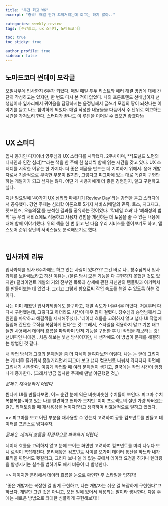 ```yaml
---
title: "주간 회고 W6"
excerpt: "충격! 매일 뭔가 끄적거리는데 회고는 하지 않아.."

categories: weekly-review
tags: [주간회고, ux 스터디, 노마드코더]

toc: true
toc_sticky: true

author_profile: true
sidebar: false
---
```


## 노마드코더 썬데이 모각글

오일나우에 입사한지 6주가 되었다. 매일 매일 투두 리스트와 에러 해결 방법에 대해 간단히 작성하고는 있지만, 한 번도 다시 본 적이 없었다. 나의 프론트엔드 선배님이자 선생님이자 옆자리에서 귀여움을 담당하시는 윤정님께서 글쓰기 모임의 짱이 되셨다는 이야기를 듣고 나도 참여하게 되었다. 매일 작성한 내용들을 다듬어서 주 단위로 회고하는 시간을 가져보려 한다. 스터디가 끝나도 이 루틴을 이어갈 수 있으면 좋겠다!🔥

<br />

## UX 스터디

입사 동기인 디자이너 영주님과 UX 스터디를 시작했다. 2주차이며, **[도널드 노먼의 디자인과 인간 심리]**라는 책을 한 주에 한 챕터씩 함께 읽는 시간을 갖고 있다. UX 스터디를 시작한 이유는 한 가지다. 더 좋은 제품을 만드는 데 기여하기 위해서. 응애 개발자로서 기술적으로 부족한 부분이 많지만, 그렇다고 피그마에 있는 대로 똑같이 구현만 하는 개발자가 되고 싶지는 않다. 어떤 게 사용자에게 더 좋은 경험인지, 알고 구현하고 싶다.

지난 일요일에 '[40가지 UX 심리학 파헤치기](https://rightful-barberry-daa.notion.site/40-UX-5-2af6952ff7ad46fbbc1398dfad732716) Review Day'라는 강연을 듣고 스터디에서 공유했다. 강연 주제는 심리학 이론으로 5가지 서비스(배달의 민족, 토스, 지그재그, 펫프렌즈, 오늘의집)를 분석한 결과를 공유하는 것이었다. '칵테일 효과'나 '폐쇄성의 법칙' 등 우리 서비스에도 적용하고 사용자 경험을 개선하는 데 도움을 줄 수 있는 내용에 대해 함께 이야기했다. 위의 책을 한 번 읽고 난 다음 우리 서비스를 뜯어보기도 하고, 앱스토어 순위 상단의 서비스들도 분석해보기로 했다.

<br />

## 입사과제 리뷰

입사과제를 입사 6주차에도 하고 있는 사람이 있다??? 그건 바로 나.. 창수님께서 입사과제를 보완해보라고 하신 이유는, (물론 당시 모든 기능을 다 구현하지 못했던 것도 있지만) 클라이언트 개발의 거의 전부인 목록과 상세에 관한 자신만의 템플릿과 아키텍처를 만들어보는 데 있었다. 그리고 그렇게 함으로써 작업 속도를 높일 수 있도록 하는 것이다.

나는 이미 해봤던 입사과제임에도 불구하고, 개발 속도가 너무너무 더뎠다. 처음부터 다 다시 구현했는데, 그렇다고 하더라도 시간이 매우 많이 걸렸다. 창수님과 승연님께서 그 원인을 파악하고 해결책을 제시해주셨다. '데이터 흐름을 고려하지 않고 냅다 UI 작업에 돌입해 간단한 로직을 복잡하게 짠다'는 것! 그래서, 스타일을 적용하지 말고 기본 태그들만 사용해서 데이터 흐름을 파악하며 먼저 기능을 구현한 후 UI 작업을 해보라는 것! 선UI파인 나에겐.. 처음 해보는 낯선 방식이지만, 내 생각에도 이 방법이 문제를 해결하는 방법인 것 같다.

내 작업 방식과 그것의 문제점을 좀 더 자세히 들여다보면 이렇다. 나는 눈 앞에 그려지는 게 너무 즐거워서 흥얼거리면서 피그마 보고 냅다 컴포넌트 나눠서 와다다다 화면에 그려내기 시작한다. 이렇게 작업할 때 여러 문제점이 생기고, 결국에는 작업 시간이 엄청나게 증가한다. (그래서 방금 입사한 주제에 맨날 야근했던 것,,)

_문제 1. 재사용하기 어렵다._

씐나게 UI를 만들다보면, 어느 순간 눈에 익은 비슷비슷한 수치들이 보인다. 피그마 수치 복붙복붙~하고 있는 나를 발견하고 현타가 오지만 '이미 프로젝트의 절반 가량 와버렸는걸?.. 리팩토링할 때 재사용성을 높이자!'라고 생각하며 비효율적으로 일하고 있었다.

=> 피그마를 보고 어떤 부분을 재사용할 수 있는지 고려하여 공통 컴포넌트를 만들고 데이터를 프롭스로 넘겨주자. <br />

_문제 2. 데이터 흐름을 직관적으로 파악하기 어렵다._

데이터 흐름을 고려하지 않고 눈에 보이는 화면만 고려하여 컴포넌트를 미리 나누다 보니 로직이 복잡해진다. 분리해놓은 컴포넌트 사이를 오가며 데이터 통신을 하느라 내가 로직을 짜면서도 헷갈리고, 그러다 보니 쓸 데 없는 곳에서 데이터 요청을 하거나 렌더링을 발생시키는 실수를 범하기도 해서 비용이 더 발생한다.

=> 페이지만 분리해서 데이터 흐름을 눈으로 확인한 후 스타일을 입히자!

"좋은 개발자는 복잡한 걸 쉽게 구현하고, 나쁜 개발자는 쉬운 걸 복잡하게 구현한다"고 하셨다. 개발만 그런 것은 아니고, 모든 일에 있어서 적용되는 말이라 생각한다. 다음 주에는 새로운 방법으로 최대한 심플하게 구현해보자!!
